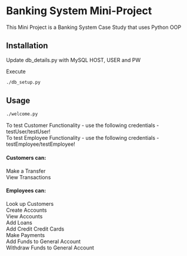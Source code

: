# Banking System Mini-Project
This Mini Project is a Banking System Case Study that uses Python OOP

## Installation
Update db_details.py with MySQL HOST, USER and PW  

Execute  
```bash
./db_setup.py
```

## Usage
```bash
./welcome.py
```

To test Customer Functionality - use the following credentials - testUser/testUser!  
To test Employee Functionality - use the following credentials - testEmployee/testEmployee!  


#### Customers can:  
Make a Transfer  
View Transactions   

#### Employees can:  
Look up Customers  
Create Accounts  
View Accounts  
Add Loans  
Add Credit Credit Cards  
Make Payments  
Add Funds to General Account  
Withdraw Funds to General Account  
